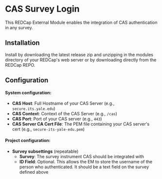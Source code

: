 # CAS Survey Login

This REDCap External Module enables the integration of CAS authentication in any survey.

## Installation

Install by downloading the latest release zip and unzipping in the modules directory of your REDCap's web server or by downloading directly from the REDCap REPO.

## Configuration

#### System configuration: 

- **CAS Host**: Full Hostname of your CAS Server (e.g., `secure.its.yale.edu`)
- **CAS Context**: Context of the CAS Server (e.g., `/cas`)
- **CAS Port**: Port of your CAS server (e.g., `443`)
- **CAS Server CA Cert File**: The PEM file containing your CAS server's cert (e.g., `secure-its-yale-edu.pem`)

#### Project configuration:

- **Survey subsettings** (repeatable)
    - **Survey**: The survey instrument CAS should be integrated with
    - **ID Field**: Optional. This allows the EM to store the username of the person who authenticated. It should be a text field on the survey defined above

